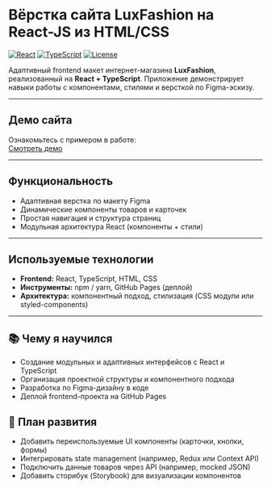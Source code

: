 # Вёрстка сайта LuxFashion на React-JS из HTML/CSS

[![React](https://img.shields.io/badge/-React-61DAFB?logo=react&logoColor=white)](https://react.dev/)
[![TypeScript](https://img.shields.io/badge/TypeScript-5-blue?logo=typescript&logoColor=white)](https://www.typescriptlang.org/)
[![License](https://img.shields.io/badge/License-MIT-green)](LICENSE)

Адаптивный frontend макет интернет-магазина **LuxFashion**, реализованный на **React + TypeScript**. Приложение демонстрирует навыки работы с компонентами, стилями и версткой по Figma-эскизу.

---

##  Демо сайта  
Ознакомьтесь с примером в работе:  
[Смотреть демо](https://zordonlord.github.io/react-js-luxfashion/)

---

##  Функциональность
- Адаптивная верстка по макету Figma  
- Динамические компоненты товаров и карточек  
- Простая навигация и структура страниц  
- Модульная архитектура React (компоненты + стили)

---

##  Используемые технологии
- **Frontend:** React, TypeScript, HTML, CSS  
- **Инструменты:** npm / yarn, GitHub Pages (деплой)  
- **Архитектура:** компонентный подход, стилизация (CSS модули или styled-components)

---

## 📚 Чему я научился

- Создание модульных и адаптивных интерфейсов с React и TypeScript
- Организация проектной структуры и компонентного подхода
- Разработка по Figma-дизайну в коде
- Деплой frontend-проекта на GitHub Pages

## 📌 План развития

- Добавить переиспользуемые UI компоненты (карточки, кнопки, формы)
- Интегрировать state management (например, Redux или Context API)
- Подключить данные товаров через API (например, mocked JSON)
- Добавить сторибук (Storybook) для визуализации компонентов
